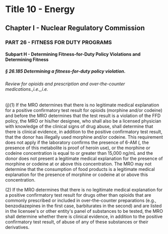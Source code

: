 
# Title 10 - Energy
## Chapter I - Nuclear Regulatory Commission
### PART 26 - FITNESS FOR DUTY PROGRAMS
#### Subpart H - Determining Fitness-for-Duty Policy Violations and Determining Fitness
##### § 26.185 Determining a fitness-for-duty policy violation.
###### Review for opioids and prescription and over-the-counter medications.,i.e.,,i.e.

(j)(1) If the MRO determines that there is no legitimate medical explanation for a positive confirmatory test result for opioids (morphine and/or codeine) and before the MRO determines that the test result is a violation of the FFD policy, the MRO or his/her designee, who shall also be a licensed physician with knowledge of the clinical signs of drug abuse, shall determine that there is clinical evidence, in addition to the positive confirmatory test result, that the donor has illegally used morphine and/or codeine. This requirement does not apply if the laboratory confirms the presence of 6-AM (, the presence of this metabolite is proof of heroin use), or the morphine or codeine concentration is equal to or greater than 15,000 ng/mL and the donor does not present a legitimate medical explanation for the presence of morphine or codeine at or above this concentration. The MRO may not determine that the consumption of food products is a legitimate medical explanation for the presence of morphine or codeine at or above this concentration.

(2) If the MRO determines that there is no legitimate medical explanation for a positive confirmatory test result for drugs other than opioids that are commonly prescribed or included in over-the-counter preparations (e.g., benzodiazepines in the first case, barbiturates in the second) and are listed in the licensee's or other entity's panel of substances to be tested, the MRO shall determine whether there is clinical evidence, in addition to the positive confirmatory test result, of abuse of any of these substances or their derivatives.
